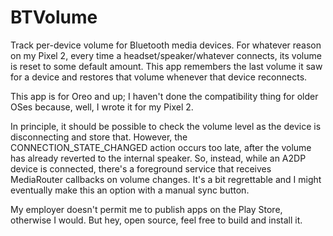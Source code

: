 # BTVolume

Track per-device volume for Bluetooth media devices. For whatever reason on my Pixel 2, every time a
headset/speaker/whatever connects, its volume is reset to some default amount. This app remembers
the last volume it saw for a device and restores that volume whenever that device reconnects.

This app is for Oreo and up; I haven't done the compatibility thing for older OSes because, well, I
wrote it for my Pixel 2.

In principle, it should be possible to check the volume level as the device is disconnecting and
store that. However, the CONNECTION_STATE_CHANGED action occurs too late, after the volume has
already reverted to the internal speaker. So, instead, while an A2DP device is connected, there's
a foreground service that receives MediaRouter callbacks on volume changes. It's a bit regrettable
and I might eventually make this an option with a manual sync button.

My employer doesn't permit me to publish apps on the Play Store, otherwise I would. But hey, open
source, feel free to build and install it.
